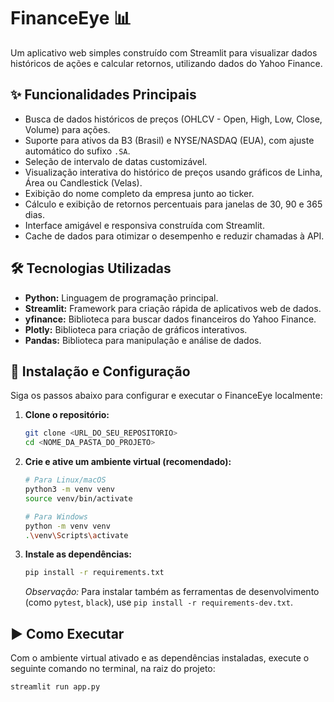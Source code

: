 # FinanceEye 📊

Um aplicativo web simples construído com Streamlit para visualizar dados históricos de ações e calcular retornos, utilizando dados do Yahoo Finance.

<!-- Opcional: Adicionar um screenshot ou GIF aqui depois -->
<!-- ![FinanceEye Screenshot](link_para_screenshot.png) -->

## ✨ Funcionalidades Principais

*   Busca de dados históricos de preços (OHLCV - Open, High, Low, Close, Volume) para ações.
*   Suporte para ativos da B3 (Brasil) e NYSE/NASDAQ (EUA), com ajuste automático do sufixo `.SA`.
*   Seleção de intervalo de datas customizável.
*   Visualização interativa do histórico de preços usando gráficos de Linha, Área ou Candlestick (Velas).
*   Exibição do nome completo da empresa junto ao ticker.
*   Cálculo e exibição de retornos percentuais para janelas de 30, 90 e 365 dias.
*   Interface amigável e responsiva construída com Streamlit.
*   Cache de dados para otimizar o desempenho e reduzir chamadas à API.

## 🛠️ Tecnologias Utilizadas

*   **Python:** Linguagem de programação principal.
*   **Streamlit:** Framework para criação rápida de aplicativos web de dados.
*   **yfinance:** Biblioteca para buscar dados financeiros do Yahoo Finance.
*   **Plotly:** Biblioteca para criação de gráficos interativos.
*   **Pandas:** Biblioteca para manipulação e análise de dados.

## 🚀 Instalação e Configuração

Siga os passos abaixo para configurar e executar o FinanceEye localmente:

1.  **Clone o repositório:**
    ```bash
    git clone <URL_DO_SEU_REPOSITORIO>
    cd <NOME_DA_PASTA_DO_PROJETO>
    ```

2.  **Crie e ative um ambiente virtual (recomendado):**
    ```bash
    # Para Linux/macOS
    python3 -m venv venv
    source venv/bin/activate

    # Para Windows
    python -m venv venv
    .\venv\Scripts\activate
    ```

3.  **Instale as dependências:**
    ```bash
    pip install -r requirements.txt
    ```
    *Observação:* Para instalar também as ferramentas de desenvolvimento (como `pytest`, `black`), use `pip install -r requirements-dev.txt`.

## ▶️ Como Executar

Com o ambiente virtual ativado e as dependências instaladas, execute o seguinte comando no terminal, na raiz do projeto:

```bash
streamlit run app.py